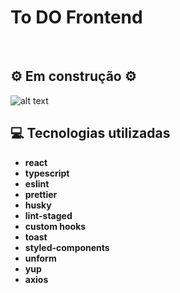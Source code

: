# To DO Frontend

&nbsp;

## ⚙️ Em construção ⚙️

![alt text](https://i.imgur.com/HfwmQ1r.gif)

## 💻 Tecnologias utilizadas

- **react**
- **typescript**
- **eslint**
- **prettier**
- **husky**
- **lint-staged**
- **custom hooks**
- **toast**
- **styled-components**
- **unform**
- **yup**
- **axios**

&nbsp;
